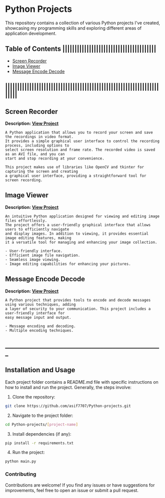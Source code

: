 # Python Projects

This repository contains a collection of various Python projects I've created, showcasing my programming skills and exploring different areas of application development.


## Table of Contents |||||||||||||||||||||||||||||||||||||||

- [Screen Recorder](https://github.com/asif7707/Python-projects/tree/main/Screen%20Recorder)
- [Image Viewer](https://github.com/asif7707/Python-projects/tree/main/Image%20Viewer)
- [Message Encode Decode](https://github.com/asif7707/Python-projects/tree/main/Message%20Encode%20Decode)
## |||||||||||||||||||||||||||||||||||||||||||||||||||||||||||||||||||||


## Screen Recorder
**Description: [View Project](https://github.com/asif7707/Python-projects/tree/main/Screen%20Recorder)**

    A Python application that allows you to record your screen and save the recordings in video format. 
    It provides a simple graphical user interface to control the recording process, including options to 
    select screen resolution and frame rate. The recorded video is saved as an AVI file, and you can 
    start and stop recording at your convenience.

    This project makes use of libraries like OpenCV and tkinter for capturing the screen and creating 
    a graphical user interface, providing a straightforward tool for screen recording.


## Image Viewer
**Description: [View Project](https://github.com/asif7707/Python-projects/tree/main/Image%20Viewer)**

    An intuitive Python application designed for viewing and editing image files effortlessly. 
    The project offers a user-friendly graphical interface that allows users to efficiently navigate 
    and display images. In addition to viewing, it provides essential image editing features, making 
    it a versatile tool for managing and enhancing your image collection.
        
    - User-friendly interface.
    - Efficient image file navigation.
    - Seamless image viewing.
    - Image editing capabilities for enhancing your pictures.
    


## Message Encode Decode
**Description: [View Project](https://github.com/asif7707/Python-projects/tree/main/Message%20Encode%20Decode)**

    A Python project that provides tools to encode and decode messages using various techniques, adding 
    a layer of security to your communication. This project includes a user-friendly interface for 
    easy message input and output.
    
    - Message encoding and decoding.
    - Multiple encoding techniques.

## ___________________________________________________
## Installation and Usage
Each project folder contains a README.md file with specific instructions on how to install and run the project. Generally, the steps involve:

1. Clone the repository:
```bash
git clone https://github.com/asif7707/Python-projects.git
```
2. Navigate to the project folder:
```bash
cd Python-projects/[project-name]
```
3. Install dependencies (if any):
```bash
pip install -r requirements.txt
```
4. Run the project:
```bash
python main.py
```

### Contributing
Contributions are welcome! If you find any issues or have suggestions for improvements, feel free to open an issue or submit a pull request.

